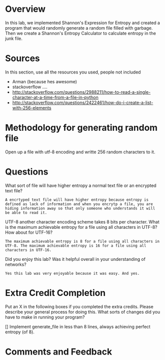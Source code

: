 # Overview

In this lab, we implemented Shannon's Expression for Entropy and created a program that would randomly generate a random file filled with garbage. Then we create a Shannon's Entropy Calculator to calculate entropy in the junk file.

# Sources

In this section, use all the resources you used, people not included

- Arman (because hes awesome)
- stackoverflow ....
- http://stackoverflow.com/questions/2988211/how-to-read-a-single-character-at-a-time-from-a-file-in-python
- http://stackoverflow.com/questions/2422461/how-do-i-create-a-list-with-256-elements

# Methodology for generating random file

Open up a file with utf-8 encoding and writte 256 random characters to it.


# Questions

What sort of file will have higher entropy a normal text file or an encrypted text file?

    A encrtyped text file will have higher entropy because entropy is defined as lack of information and when you encrytp a file, you are hiding information away so that only someone who understands it will be able to read it.

UTF-8 another character encoding scheme takes 8 bits per character. What is the maximum achievable entropy for a file using all characters in UTF-8? How about for UTF-16?
    
    The maximum achievable entropy is 8 for a file using all characters in UTF-8. The maximum achievable entropy is 16 for a file using all characters in UTF-16.

Did you enjoy this lab? Was it helpful overall in your understanding of networks? 
    
    Yes this lab was very enjoyable because it was easy. And yes.



# Extra Credit Completion

Put an X in the following boxes if you completed the extra credits. Please describe your general process for doing this. What sorts of changes did you have to make in running your program?

[] Implement generate_file in less than 8 lines, always achieving perfect entropy (of 8). 



# Comments and Feedback

